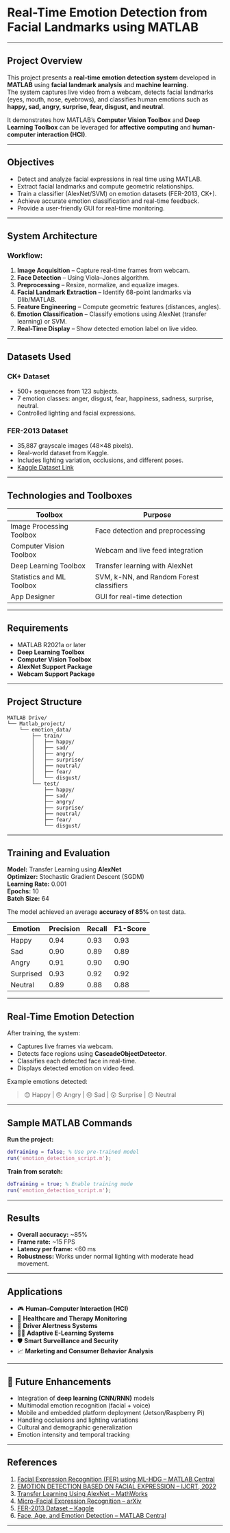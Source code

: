 # Real-Time Emotion Detection from Facial Landmarks using MATLAB



---

## Project Overview

This project presents a **real-time emotion detection system** developed in **MATLAB** using **facial landmark analysis** and **machine learning**.  
The system captures live video from a webcam, detects facial landmarks (eyes, mouth, nose, eyebrows), and classifies human emotions such as **happy, sad, angry, surprise, fear, disgust, and neutral**.

It demonstrates how MATLAB’s **Computer Vision Toolbox** and **Deep Learning Toolbox** can be leveraged for **affective computing** and **human-computer interaction (HCI)**.

---

## Objectives

- Detect and analyze facial expressions in real time using MATLAB.  
- Extract facial landmarks and compute geometric relationships.  
- Train a classifier (AlexNet/SVM) on emotion datasets (FER-2013, CK+).  
- Achieve accurate emotion classification and real-time feedback.  
- Provide a user-friendly GUI for real-time monitoring.

---

## System Architecture

### Workflow:
1. **Image Acquisition** – Capture real-time frames from webcam.  
2. **Face Detection** – Using Viola–Jones algorithm.  
3. **Preprocessing** – Resize, normalize, and equalize images.  
4. **Facial Landmark Extraction** – Identify 68-point landmarks via Dlib/MATLAB.  
5. **Feature Engineering** – Compute geometric features (distances, angles).  
6. **Emotion Classification** – Classify emotions using AlexNet (transfer learning) or SVM.  
7. **Real-Time Display** – Show detected emotion label on live video.

---

## Datasets Used

### CK+ Dataset
- 500+ sequences from 123 subjects.  
- 7 emotion classes: anger, disgust, fear, happiness, sadness, surprise, neutral.  
- Controlled lighting and facial expressions.

### FER-2013 Dataset
- 35,887 grayscale images (48×48 pixels).  
- Real-world dataset from Kaggle.  
- Includes lighting variation, occlusions, and different poses.  
- [Kaggle Dataset Link](https://www.kaggle.com/datasets/msambare/fer2013/data)

---

## Technologies and Toolboxes

| Toolbox | Purpose |
|----------|----------|
| Image Processing Toolbox | Face detection and preprocessing |
| Computer Vision Toolbox | Webcam and live feed integration |
| Deep Learning Toolbox | Transfer learning with AlexNet |
| Statistics and ML Toolbox | SVM, k-NN, and Random Forest classifiers |
| App Designer | GUI for real-time detection |

---

## Requirements

- MATLAB R2021a or later  
- **Deep Learning Toolbox**  
- **Computer Vision Toolbox**  
- **AlexNet Support Package**  
- **Webcam Support Package**

---

## Project Structure

```
MATLAB Drive/
└── Matlab_project/
    └── emotion_data/
        ├── train/
        │   ├── happy/
        │   ├── sad/
        │   ├── angry/
        │   ├── surprise/
        │   ├── neutral/
        │   ├── fear/
        │   └── disgust/
        └── test/
            ├── happy/
            ├── sad/
            ├── angry/
            ├── surprise/
            ├── neutral/
            ├── fear/
            └── disgust/
```

---

## Training and Evaluation

**Model:** Transfer Learning using **AlexNet**  
**Optimizer:** Stochastic Gradient Descent (SGDM)  
**Learning Rate:** 0.001  
**Epochs:** 10  
**Batch Size:** 64  

The model achieved an average **accuracy of 85%** on test data.

| Emotion | Precision | Recall | F1-Score |
|----------|-----------|--------|----------|
| Happy | 0.94 | 0.93 | 0.93 |
| Sad | 0.90 | 0.89 | 0.89 |
| Angry | 0.91 | 0.90 | 0.90 |
| Surprised | 0.93 | 0.92 | 0.92 |
| Neutral | 0.89 | 0.88 | 0.88 |

---

## Real-Time Emotion Detection

After training, the system:
- Captures live frames via webcam.  
- Detects face regions using **CascadeObjectDetector**.  
- Classifies each detected face in real-time.  
- Displays detected emotion on video feed.  

Example emotions detected:
> 😊 Happy | 😠 Angry | 😢 Sad | 😲 Surprise | 😐 Neutral

---

## Sample MATLAB Commands

**Run the project:**
```matlab
doTraining = false; % Use pre-trained model
run('emotion_detection_script.m');
```

**Train from scratch:**
```matlab
doTraining = true; % Enable training mode
run('emotion_detection_script.m');
```

---

##  Results

- **Overall accuracy:** ~85%  
- **Frame rate:** ~15 FPS  
- **Latency per frame:** <60 ms  
- **Robustness:** Works under normal lighting with moderate head movement.

---

## Applications

- 🎮 **Human–Computer Interaction (HCI)**  
- 🧍 **Healthcare and Therapy Monitoring**  
- 🚗 **Driver Alertness Systems**  
- 🧑‍🏫 **Adaptive E-Learning Systems**  
- 🛡️ **Smart Surveillance and Security**  
- 📈 **Marketing and Consumer Behavior Analysis**

---

## 🚀 Future Enhancements

- Integration of **deep learning (CNN/RNN)** models  
- Multimodal emotion recognition (facial + voice)  
- Mobile and embedded platform deployment (Jetson/Raspberry Pi)  
- Handling occlusions and lighting variations  
- Cultural and demographic generalization  
- Emotion intensity and temporal tracking  

---

## References

1. [Facial Expression Recognition (FER) using ML-HDG – MATLAB Central](https://www.mathworks.com/matlabcentral/fileexchange/166321-facial-expression-recognition-fer-using-ml-hdg)  
2. [EMOTION DETECTION BASED ON FACIAL EXPRESSION – IJCRT, 2022](https://ijcrt.org/papers/IJCRT2209095.pdf)  
3. [Transfer Learning Using AlexNet – MathWorks](https://in.mathworks.com/help/deeplearning/ug/transfer-learning-using-alexnet.html)  
4. [Micro-Facial Expression Recognition – arXiv](https://arxiv.org/abs/2009.13792)  
5. [FER-2013 Dataset – Kaggle](https://www.kaggle.com/datasets/msambare/fer2013/data)  
6. [Face, Age, and Emotion Detection – MATLAB Central](https://www.mathworks.com/matlabcentral/fileexchange/71819-face-age-and-emotion-detection)

---


